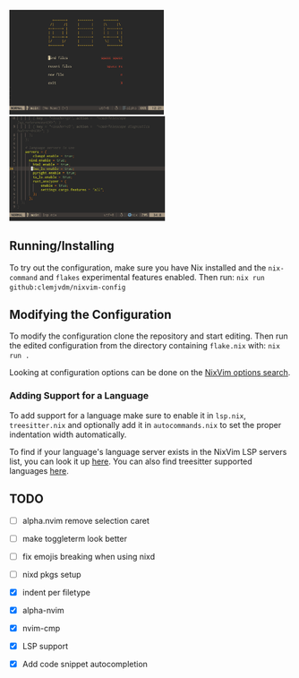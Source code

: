 
<img src="./images/alpha-nvim.png" style="zoom:27%;" /><img src="./images/coding.png" style="zoom:27.1%;" />

## Running/Installing

To try out the configuration, make sure you have Nix installed and the `nix-command` and `flakes` experimental features enabled. Then run:
`nix run github:clemjvdm/nixvim-config`

## Modifying the Configuration

To modify the configuration clone the repository and start editing. Then run the edited configuration from the directory containing `flake.nix` with:
`nix run .`

Looking at configuration options can be done on the [NixVim options search](https://nix-community.github.io/nixvim/search/).

### Adding Support for a Language

To add support for a language make sure to enable it in `lsp.nix`, `treesitter.nix` and optionally add it in `autocommands.nix` to set the proper indentation width automatically.

To find if your language's language server exists in the NixVim LSP servers list, you can look it up [here](https://nix-community.github.io/nixvim/search/?query=plugins.lsp.servers). You can also find treesitter supported languages [here](https://github.com/nvim-treesitter/nvim-treesitter?tab=readme-ov-file#supported-languages).

## TODO

- [ ] alpha.nvim remove selection caret
- [ ] make toggleterm look better
- [ ] fix emojis breaking when using nixd
- [ ] nixd pkgs setup
- [x] indent per filetype
- [x] alpha-nvim
- [x] nvim-cmp
- [x] LSP support
- [x] Add code snippet autocompletion

